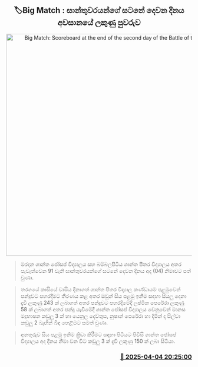 <p align='center'><b><h2 align='center' title='Big Match: Scoreboard at the end of the second day of the Battle of the Saints'>🏷Big Match : සාන්තුවරයන්ගේ සටනේ දෙවන දිනය අවසානයේ ලකුණු පුවරුව</h2></b></p>
<p align='center'><img src='https://helakuru.sgp1.cdn.digitaloceanspaces.com/esana/images/lib/battle-of-saints.jpg' width='600' alt='Big Match: Scoreboard at the end of the second day of the Battle of the Saints'></p>

> මරදාන ශාන්ත ජෝසප් විද්‍යාලය සහ බම්බලපිටිය ශාන්ත පීතර විද්‍යාලය අතර පැවැත්වෙන 91 වැනි සාන්තුවරයන්ගේ සටනේ දෙවන දිනය අද (04) නිමාවට පත් වුණා.

> තරගයේ කාසියේ වාසිය දිනාගත් ශාන්ත පීතර විද්‍යාල කණ්ඩායම පළමුවෙන් පන්දුවට පහරදීමට තීරණය කළ අතර ඔවුන් සිය පළමු ඉනිම සඳහා සියලු දෙනා දැවී ලකුණු 243 ක් ලබාගත් අතර පන්දුවට පහරදීමේදී ලෂ්මික පෙරේරා ලකුණු 58 ක් ලබාගත් අතර පන්දු යැවීමේදී ශාන්ත ජෝසප් විද්‍යාලය වෙනුවෙන් මානස මදුභාෂන කඩුලු 3 ක් හා යෙනුල දෙව්තුස, නුෂාන් පෙරේරා හා දිමින් ද සිල්වා කඩුලු 2 බැඟින් බිඳ හෙළීමට සමත් වුණා.

> අනතුරුව සිය පළමු ඉනිම ක්‍රිඩා කිරීමට සඳහා පිටියට පිවිසි ශාන්ත ජෝසප් විද්‍යාලය අද දිනය නිමා වන විට කඩුලු 3 ක් දැවී ලකුණු 150 ක් ලබා සිටියා.



<h3 align='right'><a href='https://www.helakuru.lk/esana/p/108959/'>📅 2025-04-04 20:25:00</a></h3>
